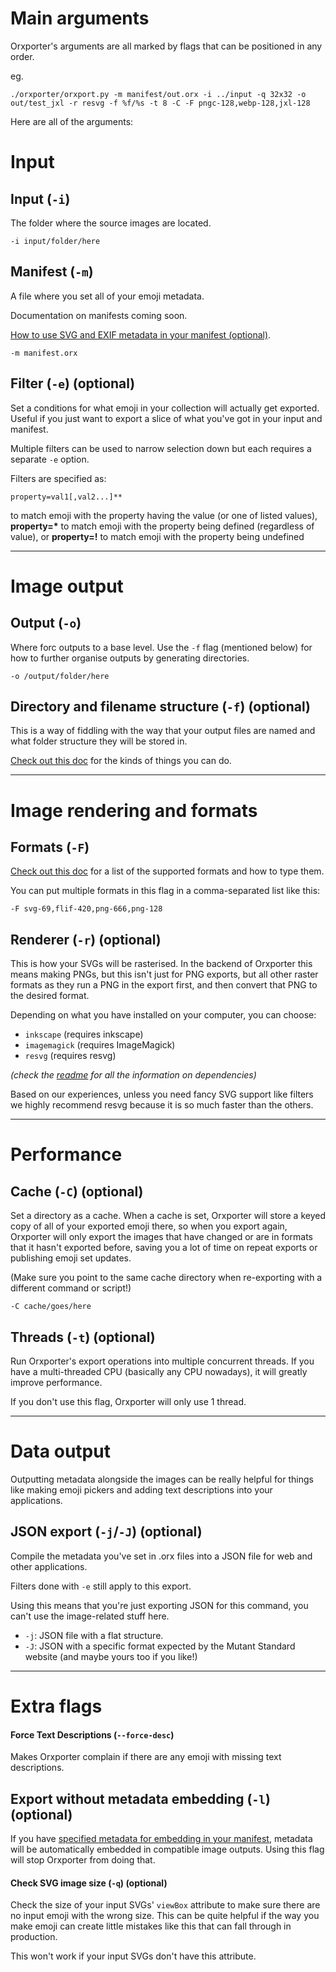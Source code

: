 
# Main arguments

Orxporter's arguments are all marked by flags that can be positioned in any order.

eg.

```
./orxporter/orxport.py -m manifest/out.orx -i ../input -q 32x32 -o out/test_jxl -r resvg -f %f/%s -t 8 -C -F pngc-128,webp-128,jxl-128

```

Here are all of the arguments:



# Input

## Input (`-i`)

The folder where the source images are located.

```
-i input/folder/here
```

## Manifest (`-m`)

A file where you set all of your emoji metadata.

Documentation on manifests coming soon.

[How to use SVG and EXIF metadata in your manifest (optional)](metadata.md).


```
-m manifest.orx
```

## Filter (`-e`) (optional)

Set a conditions for what emoji in your collection will actually get exported. Useful if you just want to export a slice of what you've got in your input and manifest.

Multiple filters can be used to narrow selection down but each requires a separate `-e` option.

Filters are specified as:

```
property=val1[,val2...]**

```


  to match emoji with the property having the value (or one of listed values),
  __property=*__ to match emoji with the property being defined (regardless of
  value), or **property=!** to match emoji with the property being undefined



----------------------------------------------



# Image output



## Output (`-o`)

Where forc outputs to a base level. Use the `-f` flag (mentioned below) for how to further organise outputs by generating directories.

```
-o /output/folder/here
```


## Directory and filename structure (`-f`) (optional)

This is a way of fiddling with the way that your output files are named and what folder structure they will be stored in.

[Check out this doc](file_structure.md) for the kinds of things you can do.





----------------------------------------------





# Image rendering and formats

## Formats (`-F`)

[Check out this doc](image_formats.md) for a list of the supported formats and how to type them.

You can put multiple formats in this flag in a comma-separated list like this:

````
-F svg-69,flif-420,png-666,png-128
````


## Renderer (`-r`) (optional)

This is how your SVGs will be rasterised. In the backend of Orxporter this means making PNGs, but this isn't just for PNG exports, but all other raster formats as they run a PNG in the export first, and then convert that PNG to the desired format. 

Depending on what you have installed on your computer, you can choose:

- `inkscape` (requires inkscape)
- `imagemagick` (requires ImageMagick)
- `resvg` (requires resvg)

*(check the [readme](../readme.md) for all the information on dependencies)*

Based on our experiences, unless you need fancy SVG support like filters we highly recommend resvg because it is so much faster than the others.





----------------------------------------------





# Performance


## Cache (`-C`) (optional)

Set a directory as a cache. When a cache is set, Orxporter will store a keyed copy of all of your exported emoji there, so when you export again, Orxporter will only export the images that have changed or are in formats that it hasn't exported before, saving you a lot of time on repeat exports or publishing emoji set updates.

(Make sure you point to the same cache directory when re-exporting with a different command or script!)

```
-C cache/goes/here
```

## Threads (`-t`) (optional)

Run Orxporter's export operations into multiple concurrent threads. If you have a multi-threaded CPU (basically any CPU nowadays), it will greatly improve performance.

If you don't use this flag, Orxporter will only use 1 thread.


-----

# Data output

Outputting metadata alongside the images can be really helpful for things like making emoji pickers and adding text descriptions into your applications.


## JSON export (`-j`/`-J`) (optional)

Compile the metadata you've set in .orx files into a JSON file for web and other applications.

Filters done with `-e` still apply to this export.

Using this means that you're just exporting JSON for this command, you can't use the image-related stuff here.

- `-j`: JSON file with a flat structure.
- `-J`: JSON with a specific format expected by the Mutant Standard website (and maybe yours too if you like!)


----


# Extra flags


#### Force Text Descriptions (`--force-desc`)

Makes Orxporter complain if there are any emoji with missing text descriptions.


## Export without metadata embedding (`-l`) (optional)

If you have [specified metadata for embedding in your manifest](metadata.md), metadata
will be automatically embedded in compatible image outputs.
Using this flag will stop Orxporter from doing that.


#### Check SVG image size (`-q`) (optional)

Check the size of your input SVGs' `viewBox` attribute to make sure there are no input emoji with the wrong size. This can be quite helpful if the way you make emoji can create little mistakes like this that can fall through in production.

This won't work if your input SVGs don't have this attribute.
